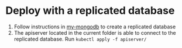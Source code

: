 # Deploy with a replicated database
1) Follow instructions in [my-mongodb](./my-mongodb/) to create a replicated database
2) The apiserver located in the current folder is able to connect to the replicated database.
Run `kubectl apply -f apiserver/`


